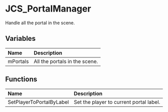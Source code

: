 # JCS_PortalManager

Handle all the portal in the scene.

## Variables

| Name     | Description                   |
|:---------|:------------------------------|
| mPortals | All the portals in the scene. |

## Functions

| Name                     | Description                             |
|:-------------------------|:----------------------------------------|
| SetPlayerToPortalByLabel | Set the player to current portal label. |
